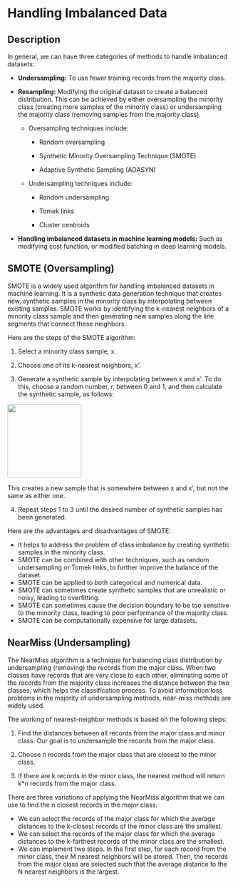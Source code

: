 # Handling Imbalanced Data

## Description

In general, we can have three categories of methods to handle imbalanced datasets:

- **Undersampling:** To use fewer training records from the majority class.
- **Resampling:** Modifying the original dataset to create a balanced distribution. This can be achieved by either oversampling the minority class (creating more samples of the minority class) or undersampling the majority class (removing samples from the majority class).

   - Oversampling techniques include:

      - Random oversampling

      - Synthetic Minority Oversampling Technique (SMOTE)

      - Adaptive Synthetic Sampling (ADASYN)

   - Undersampling techniques include:

      - Random undersampling

      - Tomek links

      - Cluster centroids

- **Handling imbalanced datasets in machine learning models:** Such as modifying cost function, or modified batching in deep learning models.

## SMOTE (Oversampling)

SMOTE is a widely used algorithm for handling imbalanced datasets in machine learning. It is a synthetic data generation technique that creates new, synthetic samples in the minority class by interpolating between existing samples. SMOTE works by identifying the k-nearest neighbors of a minority class sample and then generating new samples along the line segments that connect these neighbors.

Here are the steps of the SMOTE algorithm:

1. Select a minority class sample, x.

2. Choose one of its k-nearest neighbors, x’.

3. Generate a synthetic sample by interpolating between x and x’. To do this, choose a random number, r, between 0 and 1, and then calculate the synthetic sample, as follows:

  <img src="image1.jpg" style="width:1.72914in" />

  This creates a new sample that is somewhere between x and x’, but not the same as either one.

4. Repeat steps 1 to 3 until the desired number of synthetic samples has been generated.

Here are the advantages and disadvantages of SMOTE:

- It helps to address the problem of class imbalance by creating synthetic samples in the minority class.
- SMOTE can be combined with other techniques, such as random undersampling or Tomek links, to further improve the balance of the dataset.
- SMOTE can be applied to both categorical and numerical data.
- SMOTE can sometimes create synthetic samples that are unrealistic or noisy, leading to overfitting.
- SMOTE can sometimes cause the decision boundary to be too sensitive to the minority class, leading to poor performance of the majority class.
- SMOTE can be computationally expensive for large datasets.

## NearMiss (Undersampling)

The NearMiss algorithm is a technique for balancing class distribution by undersampling (removing) the records from the major class. When two classes have records that are very close to each other, eliminating some of the records from the majority class increases the distance between the two classes, which helps the classification process. To avoid information loss problems in the majority of undersampling methods, near-miss methods are widely used.

The working of nearest-neighbor methods is based on the following steps:

1. Find the distances between all records from the major class and minor class. Our goal is to undersample the records from the major class.

2. Choose n records from the major class that are closest to the minor class.

3. If there are k records in the minor class, the nearest method will return k*n records from the major class.

There are three variations of applying the NearMiss algorithm that we can use to find the n closest records in the major class:

- We can select the records of the major class for which the average distances to the k-closest records of the minor class are the smallest.
- We can select the records of the major class for which the average distances to the k-farthest records of the minor class are the smallest.
- We can implement two steps. In the first step, for each record from the minor class, their M nearest neighbors will be stored. Then, the records from the major class are selected such that the average distance to the N nearest neighbors is the largest.
